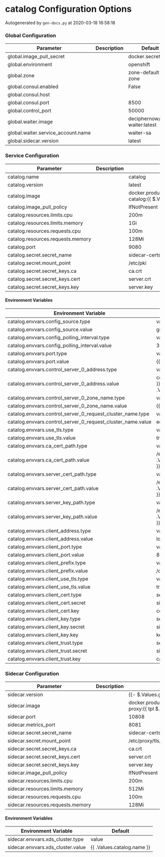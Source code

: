 # catalog Configuration Options

Autogenerated by `gen-docs.py` at 2020-03-18 16:58:18

### Global Configuration

|            Parameter             |Description|           Default           |
|----------------------------------|-----------|-----------------------------|
|global.image_pull_secret          |           |docker.secret                |
|global.environment                |           |openshift                    |
|global.zone                       |           |zone-default-zone            |
|global.consul.enabled             |           |False                        |
|global.consul.host                |           |                             |
|global.consul.port                |           |                         8500|
|global.control_port               |           |                        50000|
|global.waiter.image               |           |deciphernow/k8s-waiter:latest|
|global.waiter.service_account.name|           |waiter-sa                    |
|global.sidecar.version            |           |latest                       |

### Service Configuration

|            Parameter            |Description|                                          Default                                          |
|---------------------------------|-----------|-------------------------------------------------------------------------------------------|
|catalog.name                     |           |catalog                                                                                    |
|catalog.version                  |           |latest                                                                                     |
|catalog.image                    |           |docker.production.deciphernow.com/deciphernow/gm-catalog:{{ $.Values.catalog.version }}|
|catalog.image_pull_policy        |           |IfNotPresent                                                                               |
|catalog.resources.limits.cpu     |           |200m                                                                                       |
|catalog.resources.limits.memory  |           |1Gi                                                                                        |
|catalog.resources.requests.cpu   |           |100m                                                                                       |
|catalog.resources.requests.memory|           |128Mi                                                                                      |
|catalog.port                     |           |                                                                                       9080|
|catalog.secret.secret_name       |           |sidecar-certs                                                                              |
|catalog.secret.mount_point       |           |/etc/pki                                                                                   |
|catalog.secret.secret_keys.ca    |           |ca.crt                                                                                     |
|catalog.secret.secret_keys.cert  |           |server.crt                                                                                 |
|catalog.secret.secret_keys.key   |           |server.key                                                                                 |

#### Environment Variables

|                   Environment Variable                    |                                   Default                                   |
|-----------------------------------------------------------|-----------------------------------------------------------------------------|
|catalog.envvars.config_source.type                         |value                                                                        |
|catalog.envvars.config_source.value                        |gmdata                                                                       |
|catalog.envvars.config_polling_interval.type               |value                                                                        |
|catalog.envvars.config_polling_interval.value              |300s                                                                         |
|catalog.envvars.port.type                                  |value                                                                        |
|catalog.envvars.port.value                                 |{{ $.Values.catalog.port }}                                                  |
|catalog.envvars.control_server_0_address.type              |value                                                                        |
|catalog.envvars.control_server_0_address.value             |control.{{ .Release.Namespace }}.svc.cluster.local:{{ .Values.control_port }}|
|catalog.envvars.control_server_0_zone_name.type            |value                                                                        |
|catalog.envvars.control_server_0_zone_name.value           |{{ .Values.global.zone }}                                                    |
|catalog.envvars.control_server_0_request_cluster_name.type |value                                                                        |
|catalog.envvars.control_server_0_request_cluster_name.value|edge                                                                         |
|catalog.envvars.use_tls.type                               |value                                                                        |
|catalog.envvars.use_tls.value                              |true                                                                         |
|catalog.envvars.ca_cert_path.type                          |value                                                                        |
|catalog.envvars.ca_cert_path.value                         |/etc/pki/{{ .Values.catalog.secret.secret_keys.ca }}                         |
|catalog.envvars.server_cert_path.type                      |value                                                                        |
|catalog.envvars.server_cert_path.value                     |/etc/pki/{{ .Values.catalog.secret.secret_keys.cert }}                       |
|catalog.envvars.server_key_path.type                       |value                                                                        |
|catalog.envvars.server_key_path.value                      |/etc/pki/{{ .Values.catalog.secret.secret_keys.key }}                        |
|catalog.envvars.client_address.type                        |value                                                                        |
|catalog.envvars.client_address.value                       |localhost                                                                    |
|catalog.envvars.client_port.type                           |value                                                                        |
|catalog.envvars.client_port.value                          |8080                                                                         |
|catalog.envvars.client_prefix.type                         |value                                                                        |
|catalog.envvars.client_prefix.value                        |/data                                                                        |
|catalog.envvars.client_use_tls.type                        |value                                                                        |
|catalog.envvars.client_use_tls.value                       |true                                                                         |
|catalog.envvars.client_cert.type                           |secret                                                                       |
|catalog.envvars.client_cert.secret                         |sidecar-certs                                                                |
|catalog.envvars.client_cert.key                            |cert_b64                                                                     |
|catalog.envvars.client_key.type                            |secret                                                                       |
|catalog.envvars.client_key.secret                          |sidecar-certs                                                                |
|catalog.envvars.client_key.key                             |key_b64                                                                      |
|catalog.envvars.client_trust.type                          |secret                                                                       |
|catalog.envvars.client_trust.secret                        |sidecar-certs                                                                |
|catalog.envvars.client_trust.key                           |ca_b64                                                                       |

### Sidecar Configuration

|            Parameter            |Description|                                          Default                                          |
|---------------------------------|-----------|-------------------------------------------------------------------------------------------|
|sidecar.version                  |           |{{- $.Values.global.sidecar.version \| default "latest" }}                                  |
|sidecar.image                    |           |docker.production.deciphernow.com/deciphernow/gm-proxy:{{ tpl $.Values.sidecar.version $ }}|
|sidecar.port                     |           |                                                                                      10808|
|sidecar.metrics_port             |           |                                                                                       8081|
|sidecar.secret.secret_name       |           |sidecar-certs                                                                              |
|sidecar.secret.mount_point       |           |/etc/proxy/tls/sidecar                                                                     |
|sidecar.secret.secret_keys.ca    |           |ca.crt                                                                                     |
|sidecar.secret.secret_keys.cert  |           |server.crt                                                                                 |
|sidecar.secret.secret_keys.key   |           |server.key                                                                                 |
|sidecar.image_pull_policy        |           |IfNotPresent                                                                               |
|sidecar.resources.limits.cpu     |           |200m                                                                                       |
|sidecar.resources.limits.memory  |           |512Mi                                                                                      |
|sidecar.resources.requests.cpu   |           |100m                                                                                       |
|sidecar.resources.requests.memory|           |128Mi                                                                                      |

#### Environment Variables

|      Environment Variable       |         Default          |
|---------------------------------|--------------------------|
|sidecar.envvars.xds_cluster.type |value                     |
|sidecar.envvars.xds_cluster.value|{{ .Values.catalog.name }}|

